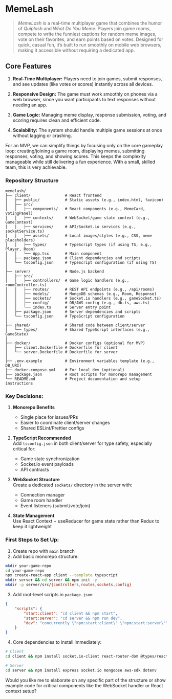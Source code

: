 # MemeLash

> _MemeLash_ is a real-time multiplayer game that combines the humor of _Quiplash_ and _What Do You Meme_. Players join game rooms, compete to write the funniest captions for random meme images, vote on their favorites, and earn points based on votes. Designed for quick, casual fun, it’s built to run smoothly on mobile web browsers, making it accessible without requiring a dedicated app.

## Core Features

1. **Real-Time Multiplayer:** Players need to join games, submit responses, and see updates (like votes or scores) instantly across all devices.

2. **Responsive Design:** The game must work smoothly on phones via a web browser, since you want participants to text responses without needing an app.

3. **Game Logic:** Managing meme display, response submission, voting, and scoring requires clean and efficient code.

4. **Scalability:** The system should handle multiple game sessions at once without lagging or crashing.

For an MVP, we can simplify things by focusing only on the core gameplay loop: creating/joining a game room, displaying memes, submitting responses, voting, and showing scores. This keeps the complexity manageable while still delivering a fun experience. With a small, skilled team, this is very achievable.

### Repository Structure

```
memelash/
├── client/               # React frontend
│   ├── public/           # Static assets (e.g., index.html, favicon)
│   ├── src/
│   │   ├── components/   # React components (e.g., MemeCard, VotingPanel)
│   │   ├── contexts/     # WebSocket/game state context (e.g., GameContext)
│   │   ├── services/     # API/Socket.io services (e.g., socketService.ts)
│   │   ├── assets/       # Local images/styles (e.g., CSS, meme placeholders)
│   │   ├── types/        # TypeScript types (if using TS, e.g., Player, Room)
│   │   └── App.tsx       # Main component
│   ├── package.json      # Client dependencies and scripts
│   └── tsconfig.json     # TypeScript configuration (if using TS)
│
├── server/               # Node.js backend
│   ├── src/
│   │   ├── controllers/  # Game logic handlers (e.g., roomController.ts)
│   │   ├── routes/       # REST API endpoints (e.g., /api/rooms)
│   │   ├── models/       # MongoDB schemas (e.g., Room, Response)
│   │   ├── sockets/      # Socket.io handlers (e.g., gameSocket.ts)
│   │   ├── config/       # DB/AWS config (e.g., db.ts, aws.ts)
│   │   └── index.ts      # Server entry point
│   ├── package.json      # Server dependencies and scripts
│   └── tsconfig.json     # TypeScript configuration
│
├── shared/               # Shared code between client/server
│   └── types/            # Shared TypeScript interfaces (e.g., GameState)
│
├── docker/               # Docker configs (optional for MVP)
│   ├── client.Dockerfile # Dockerfile for client
│   └── server.Dockerfile # Dockerfile for server
│
├── .env.example          # Environment variables template (e.g., DB_URI)
├── docker-compose.yml    # For local dev (optional)
├── package.json          # Root scripts for monorepo management
└── README.md             # Project documentation and setup instructions
```

### Key Decisions:

1. **Monorepo Benefits**

   - Single place for issues/PRs
   - Easier to coordinate client/server changes
   - Shared ESLint/Prettier configs

2. **TypeScript Recommended**  
   Add `tsconfig.json` in both client/server for type safety, especially critical for:

   - Game state synchronization
   - Socket.io event payloads
   - API contracts

3. **WebSocket Structure**  
   Create a dedicated `sockets/` directory in the server with:

   - Connection manager
   - Game room handler
   - Event listeners (submit/vote/join)

4. **State Management**  
   Use React Context + useReducer for game state rather than Redux to keep it lightweight

### First Steps to Set Up:

1. Create repo with `main` branch
2. Add basic monorepo structure:

```bash
mkdir your-game-repo
cd your-game-repo
npx create-react-app client --template typescript
mkdir server && cd server && npm init -y
mkdir -p server/src/{controllers,routes,sockets,config}
```

3. Add root-level scripts in `package.json`:

```json
{
	"scripts": {
		"start:client": "cd client && npm start",
		"start:server": "cd server && npm run dev",
		"dev": "concurrently \"npm:start:client\" \"npm:start:server\""
	}
}
```

4. Core dependencies to install immediately:

```bash
# Client
cd client && npm install socket.io-client react-router-dom @types/react-router-dom

# Server
cd server && npm install express socket.io mongoose aws-sdk dotenv
```

Would you like me to elaborate on any specific part of the structure or show example code for critical components like the WebSocket handler or React context setup?
